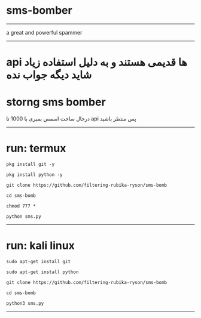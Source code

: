 # sms-bomber

______________
a great and powerful spammer 
______________

# api ها قدیمی هستند و به دلیل استفاده زیاد شاید دیگه جواب نده
# storng sms bomber

درحال ساخت اسمس بمبری با 1000 تا api پس منتظر باشید

___________________
# run: termux

`pkg install git -y`

`pkg install python -y`

`git clone https://github.com/filtering-rubika-ryson/sms-bomb`

`cd sms-bomb`

`chmod 777 *`

`python sms.py`

___________________
# run: kali linux

`sudo apt-get install git`

`sudo apt-get install python`

`git clone https://github.com/filtering-rubika-ryson/sms-bomb`

`cd sms-bomb`

`python3 sms.py`
_____________________
